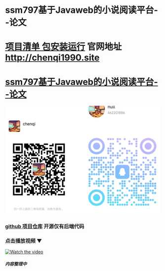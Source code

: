 # ssm797基于Javaweb的小说阅读平台--论文


# [项目清单 包安装运行](http://chenqi1990.site) 官网地址 http://chenqi1990.site

# [ssm797基于Javaweb的小说阅读平台--论文](https://github.com/GraduationProject-springboot/)

![picture](https://raw.githubusercontent.com/GraduationProject-springboot/.github/main/img/wx.png)

### [github 项目仓库](https://github.com/GraduationProject-springboot/allSpringbootProjects) 开源仅有后端代码

### 点击播放视频 ▼
[![Watch the video](https://i.sstatic.net/Vp2cE.png)](https://www.bilibili.com/video/BV1Tm8QeZE4a?p=192)

#####   内容整理中  











